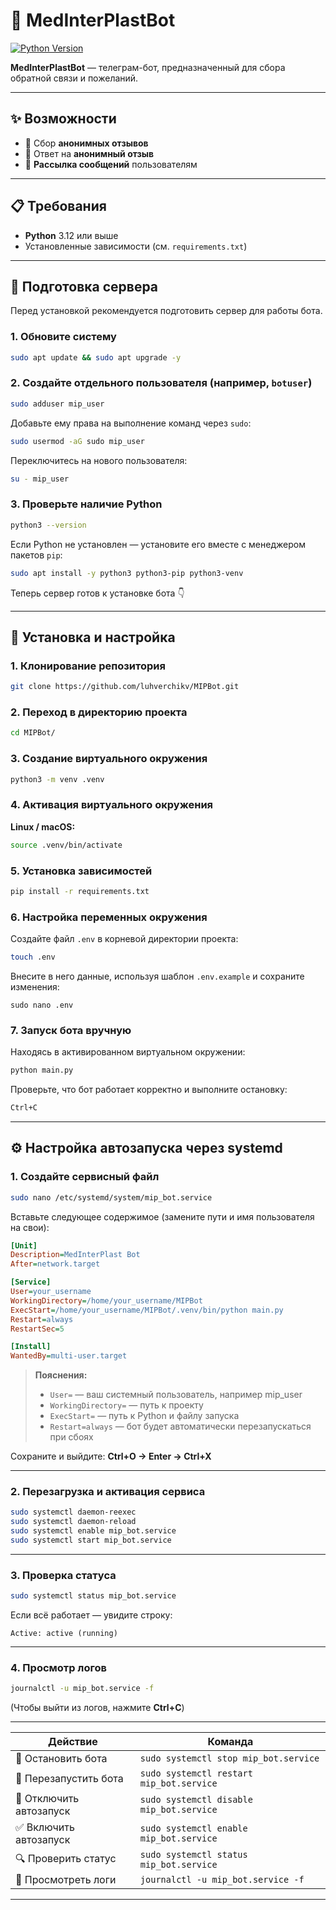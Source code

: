 # 🤖 MedInterPlastBot

[![Python Version](https://img.shields.io/badge/python-3.12+-blue.svg)](https://www.python.org/downloads/)

**MedInterPlastBot** — телеграм-бот, предназначенный для сбора обратной связи и пожеланий.

---

## ✨ Возможности

- 📩 Сбор **анонимных отзывов**
- 💬 Ответ на **анонимный отзыв**
- 📢 **Рассылка сообщений** пользователям

---

## 📋 Требования

- **Python** 3.12 или выше  
- Установленные зависимости (см. `requirements.txt`)

---

## 🧰 Подготовка сервера

Перед установкой рекомендуется подготовить сервер для работы бота.

### 1. Обновите систему

```bash
sudo apt update && sudo apt upgrade -y
```

### 2. Создайте отдельного пользователя (например, `botuser`)

```bash
sudo adduser mip_user
```

Добавьте ему права на выполнение команд через `sudo`:

```bash
sudo usermod -aG sudo mip_user
```

Переключитесь на нового пользователя:

```bash
su - mip_user
```

### 3. Проверьте наличие Python

```bash
python3 --version
```

Если Python не установлен — установите его вместе с менеджером пакетов `pip`:

```bash
sudo apt install -y python3 python3-pip python3-venv
```

Теперь сервер готов к установке бота 👇

---

## 🚀 Установка и настройка

### 1. Клонирование репозитория

```bash
git clone https://github.com/luhverchikv/MIPBot.git
````

### 2. Переход в директорию проекта

```bash
cd MIPBot/
```

### 3. Создание виртуального окружения

```bash
python3 -m venv .venv
```

### 4. Активация виртуального окружения

**Linux / macOS:**

```bash
source .venv/bin/activate
```

### 5. Установка зависимостей

```bash
pip install -r requirements.txt
```

### 6. Настройка переменных окружения

Создайте файл `.env` в корневой директории проекта:

```bash
touch .env
```

Внесите в него данные, используя шаблон `.env.example` и сохраните изменения:

```
sudo nano .env
```

### 7. Запуск бота вручную

Находясь в активированном виртуальном окружении:

```bash
python main.py
```

Проверьте, что бот работает корректно и выполните остановку:

```bash
Ctrl+C
```

---

## ⚙️ Настройка автозапуска через systemd

### 1. Создайте сервисный файл

```bash
sudo nano /etc/systemd/system/mip_bot.service
```

Вставьте следующее содержимое (замените пути и имя пользователя на свои):

```ini
[Unit]
Description=MedInterPlast Bot
After=network.target

[Service]
User=your_username
WorkingDirectory=/home/your_username/MIPBot
ExecStart=/home/your_username/MIPBot/.venv/bin/python main.py
Restart=always
RestartSec=5

[Install]
WantedBy=multi-user.target
```

> **Пояснения:**
>
> * `User=` — ваш системный пользователь, например mip_user
> * `WorkingDirectory=` — путь к проекту
> * `ExecStart=` — путь к Python и файлу запуска
> * `Restart=always` — бот будет автоматически перезапускаться при сбоях

Сохраните и выйдите: **Ctrl+O → Enter → Ctrl+X**

---

### 2. Перезагрузка и активация сервиса

```bash
sudo systemctl daemon-reexec
sudo systemctl daemon-reload
sudo systemctl enable mip_bot.service
sudo systemctl start mip_bot.service
```

---

### 3. Проверка статуса

```bash
sudo systemctl status mip_bot.service
```

Если всё работает — увидите строку:

```
Active: active (running)
```

---

### 4. Просмотр логов

```bash
journalctl -u mip_bot.service -f
```

(Чтобы выйти из логов, нажмите **Ctrl+C**)

---
| Действие                | Команда                                  |
| ----------------------- | ---------------------------------------- |
| 🛑 Остановить бота      | `sudo systemctl stop mip_bot.service`    |
| 🔁 Перезапустить бота   | `sudo systemctl restart mip_bot.service` |
| 🚫 Отключить автозапуск | `sudo systemctl disable mip_bot.service` |
| ✅ Включить автозапуск   | `sudo systemctl enable mip_bot.service`  |
| 🔍 Проверить статус     | `sudo systemctl status mip_bot.service`  |
| 📜 Просмотреть логи     | `journalctl -u mip_bot.service -f`       |

---

